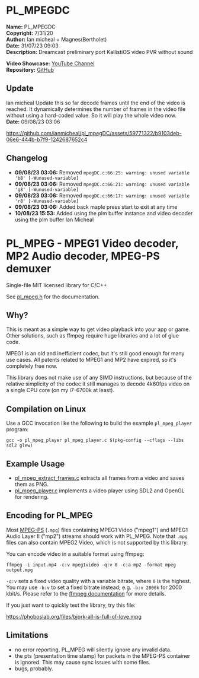 # PL_MPEGDC

**Name:** PL_MPEGDC  
**Copyright:** 7/31/20  
**Author:** Ian micheal + Magnes(Bertholet)  
**Date:** 31/07/23 09:03  
**Description:** Dreamcast preliminary port KallistiOS video PVR without sound

**Video Showcase:** [YouTube Channel](https://www.youtube.com/@IanMicheal/videos)  
**Repository:** [GitHub](https://github.com/ianmicheal)

## Update

Ian micheal Update this so far decode frames until the end of the video is reached. It dynamically determines the number of frames in the video file without using a hard-coded value. So it will play the whole video now.  
**Date:** 09/08/23 03:06


https://github.com/ianmicheal/pl_mpegDC/assets/59771322/b9103deb-06e6-444b-b7f9-1242687652c4


## Changelog

- **09/08/23 03:06:** Removed `mpegDC.c:66:25: warning: unused variable 'b8' [-Wunused-variable]`
- **09/08/23 03:06:** Removed `mpegDC.c:66:21: warning: unused variable 'g8' [-Wunused-variable]`
- **09/08/23 03:06:** Removed `mpegDC.c:66:17: warning: unused variable 'r8' [-Wunused-variable]`
- **09/08/23 03:06:** Added back maple press start to exit at any time
- **10/08/23 15:53:** Added using the  plm buffer instance and video decoder using the plm buffer Ian Micheal


# PL_MPEG - MPEG1 Video decoder, MP2 Audio decoder, MPEG-PS demuxer

Single-file MIT licensed library for C/C++

See [pl_mpeg.h](https://github.com/phoboslab/pl_mpeg/blob/master/pl_mpeg.h) for
the documentation.


## Why?

This is meant as a simple way to get video playback into your app or game. Other
solutions, such as ffmpeg require huge libraries and a lot of glue code.

MPEG1 is an old and inefficient codec, but it's still good enough for many use
cases. All patents related to MPEG1 and MP2 have expired, so it's completely
free now.

This library does not make use of any SIMD instructions, but because of
the relative simplicity of the codec it still manages to decode 4k60fps video
on a single CPU core (on my i7-6700k at least).

## Compilation on Linux

Use a GCC invocation like the following to build the example `pl_mpeg_player`
program:

```shell
gcc -o pl_mpeg_player pl_mpeg_player.c $(pkg-config --cflags --libs sdl2 glew)
```

## Example Usage

- [pl_mpeg_extract_frames.c](https://github.com/phoboslab/pl_mpeg/blob/master/pl_mpeg_extract_frames.c)
extracts all frames from a video and saves them as PNG.
 - [pl_mpeg_player.c](https://github.com/phoboslab/pl_mpeg/blob/master/pl_mpeg_player.c)
implements a video player using SDL2 and OpenGL for rendering.



## Encoding for PL_MPEG

Most [MPEG-PS](https://en.wikipedia.org/wiki/MPEG_program_stream) (`.mpg`) files
containing MPEG1 Video ("mpeg1") and MPEG1 Audio Layer II ("mp2") streams should
work with PL_MPEG. Note that `.mpg` files can also contain MPEG2 Video, which is
not supported by this library.

You can encode video in a suitable format using ffmpeg:

```
ffmpeg -i input.mp4 -c:v mpeg1video -q:v 0 -c:a mp2 -format mpeg output.mpg
```

`-q:v` sets a fixed video quality with a variable bitrate, where `0` is the 
highest. You may use `-b:v` to set a fixed bitrate instead; e.g. 
`-b:v 2000k` for 2000 kbit/s. Please refer to the 
[ffmpeg documentation](http://ffmpeg.org/ffmpeg.html#Options) for more details.

If you just want to quickly test the library, try this file:

https://phoboslab.org/files/bjork-all-is-full-of-love.mpg


## Limitations

- no error reporting. PL_MPEG will silently ignore any invalid data.
- the pts (presentation time stamp) for packets in the MPEG-PS container is
ignored. This may cause sync issues with some files.
- bugs, probably.
